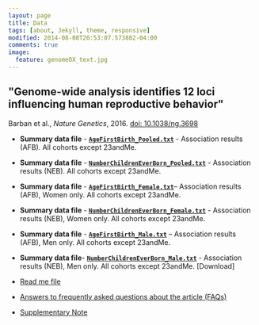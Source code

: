 ```yaml
---
layout: page
title: Data
tags: [about, Jekyll, theme, responsive]
modified: 2014-08-08T20:53:07.573882-04:00
comments: true
image:
  feature: genomeOX_text.jpg
---
```

## "Genome-wide analysis identifies 12 loci influencing human reproductive behavior"
 
Barban et al., *Nature Genetics*, 2016. [doi: 10.1038/ng.3698](http://dx.doi.org/10.1038/ng.3698)	
 
* **Summary data file** - [**`AgeFirstBirth_Pooled.txt`**](/material/GWASresults/AgeFirstBirth_Pooled.txt.gz) - Association results (AFB). All cohorts except 23andMe. 

* **Summary data file** - [**`NumberChildrenEverBorn_Pooled.txt`**](/material/GWASresults/NumberChildrenEverBorn_Pooled.txt.gz)  - Association results (NEB). All cohorts except 23andMe. 

* **Summary data file** - [**`AgeFirstBirth_Female.txt`**](/material/GWASresults/AgeFirstBirth_Female.txt.gz)– Association results (AFB), Women only. All cohorts except 23andMe. 

* **Summary data file** - [**`NumberChildrenEverBorn_Female.txt`**](/material/GWASresults/NumberChildrenEverBorn_Female.txt.gz)  - Association results (NEB), Women only. All cohorts except 23andMe. 

* **Summary data file** - [**`AgeFirstBirth_Male.txt`**](/material/GWASresults/AgeFirstBirth_Male.txt.gz) – Association results (AFB), Men only. All cohorts except 23andMe. 

* **Summary data file**- [**`NumberChildrenEverBorn_Male.txt`**](/material/GWASresults/NumberChildrenEverBorn_Male.txt.gz) - Association results (NEB), Men only. All cohorts except 23andMe. [Download]

* [Read me file](/material/Supplementary/readme.txt)
* [Answers to frequently asked questions about the article (FAQs)](/data/NG2016FAQ)
* [Supplementary Note](/material/Supplementary/Barban_et_al_NG2016_SupplementaryNote.pdf)
